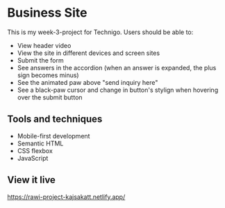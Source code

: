 # Business Site

This is my week-3-project for Technigo.
Users should be able to:
- View header video
- View the site in different devices and screen sites
- Submit the form
- See answers in the accordion (when an answer is expanded, the plus sign becomes minus)
- See the animated paw above "send inquiry here"
- See a black-paw cursor and change in button's stylign when hovering over the submit button

## Tools and techniques
- Mobile-first development
- Semantic HTML
- CSS flexbox
- JavaScript

## View it live
https://rawi-project-kajsakatt.netlify.app/